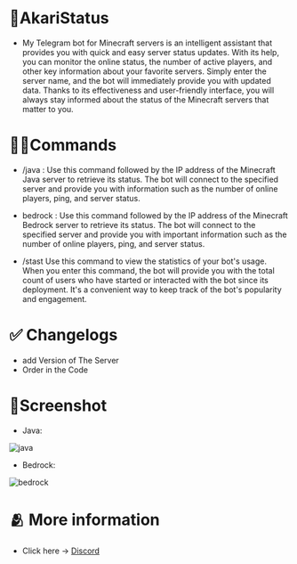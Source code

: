 # 🤖AkariStatus
- My Telegram bot for Minecraft servers is an intelligent assistant that provides you with quick and easy server status updates. With its help, you can monitor     the online status, the number of active players, and other key information about your favorite servers. Simply enter the server name, and the bot will           immediately provide you with updated data. Thanks to its effectiveness and user-friendly interface, you will always stay informed about the status of the         Minecraft servers that matter to you.

# 👨‍💻Commands
- /java <Minecraft Java server IP>:
  Use this command followed by the IP address of the Minecraft Java server to retrieve its status. The bot will connect to the specified server and provide you     with information such as the number of online players, ping, and server status.

- bedrock <Minecraft Bedrock server IP>:
  Use this command followed by the IP address of the Minecraft Bedrock server to retrieve its status. The bot will connect to the specified server and provide     you with important information such as the number of online players, ping, and server status.

- /stast
  Use this command to view the statistics of your bot's usage. When you enter this command, the bot will provide you with the total count of users who have         started or interacted with the bot since its deployment. It's a convenient way to keep track of the bot's popularity and engagement.

 # ✅ Changelogs
  - add Version of The Server
  - Order in the Code
  
# 👨Screenshot
- Java:
  
![java](https://github.com/Akari-my/AkariStatus/assets/58370835/af0735a4-5dd9-4fd0-a41b-12add9eeff8c)
 
- Bedrock:
  
![bedrock](https://github.com/Akari-my/AkariStatus/assets/58370835/e6c8a3ce-7ce9-457d-a01f-b732ed001bb2)

  
# 🫂 More information
- Click here -> [Discord](https://discord.gg/AWndKMeg)
